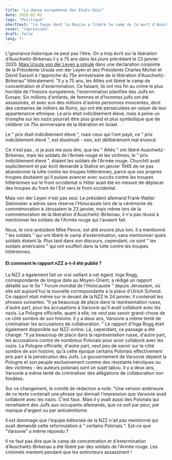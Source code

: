 ```yaml
---
title: "La danse européenne des Etats-Unis"
date: 2020-02-01
tags: "Politique"
shorttext: "La façon dont la Russie a libéré le camp de la mort d'Auschwitz est un déni des États-Unis et de ses tuyaux en Europe comme par le criminel."
cover: "repression"
draft: false
lang: fr
---
```


L'ignorance historique ne peut pas l'être. On a trop écrit sur la libération d'Auschwitz-Birkenau il y a 75 ans dans les jours précédant le 23 janvier 2020. [Mais Ursula von der Leyen a simulé](https://ec.europa.eu/commission/presscorner/detail/fr/statement_20_90 "Déclaration commune de la présidente von der Leyen, du président Michel et du président Sassoli à l'occasion du 75e anniversaire de la libération du camp d'Auschwitz-Birkenau") dans une déclaration conjointe de la Présidente Ursula von der Leyen et des Présidents Charles Michel et David Sassoli à l'approche du 75e anniversaire de la libération d'Auschwitz-Birkenau" littéralement: "Il y a 75 ans, les Alliés ont libéré le camp de concentration et d'extermination. Ce faisant, ils ont mis fin au crime le plus horrible de l'histoire européenne, l'extermination planifiée des Juifs en Europe. Six millions d'enfants, de femmes et d'hommes juifs ont été assassinés, et avec eux des millions d'autres personnes innocentes, dont des centaines de milliers de Roms, qui ont été persécutées en raison de leur appartenance ethnique. Le prix était indiciblement élevé, mais à peine un triomphe sur les nazis pourrait être plus grand et plus symbolique que de célébrer ce 75e anniversaire de la libération en Israel.

Le " prix était indiciblement élevé ", mais ceux qui l'ont payé, ce " prix indiciblement élevé ", est dissimulé - non, est délibérément mal énoncé.

Ce n'est pas , si je puis me puis dire, que les " Alliés " ont libéré Auschwitz-Birkenau, mais les soldats de l'Armée rouge et les victimes, le " prix indiciblement élevé ", étaient les soldats de l'Armée rouge. Churchill avait explicitement et par écrit demandé à Staline en janvier 1945 de ne pas abandonner la lutte contre les troupes hitlériennes, parce que ses propres troupes doutaient qu'il puisse avancer avec succès contre les troupes hitlériennes sur le front occidental si Hitler avait été en mesure de déplacer des troupes du front de l'Est vers le front occidental.

Mais von der Leyen n'est pas seul. Le président allemand Frank-Walter Steinmeier a admis sans réserve l'Holocauste lors de la cérémonie de commémoration à Jérusalem le 23 janvier, mais même lors de la commémoration de la libération d'Auschwitz-Birkenau, il n'a pas réussi à mentionner les soldats de l'Armée rouge qui l'avaient fait.

Nous, le vice-président Mike Pence, est allé encore plus loin. Il a mentionné " les soldats " qui ont libéré le camp d'extermination, sans mentionner quels soldats étaient là. Plus tard dans son discours, cependant, ce sont " les soldats américains " qui ont souffert dans la lutte contre les troupes hitlériennes.

#### Et comment le rapport nZZ a-t-il été publié ?

La NZZ a également fait un vrai vaillant à cet égard. Inga Rogg, correspondante de longue date au Moyen-Orient, a rédigé un rapport détaillé sur le 5e " Forum mondial de l'Holocauste " depuis Jérusalem, où elle est aujourd'hui la nouvelle correspondante à la place d'Ulrich Schmid. Ce rapport était même sur le devant de la NZZ le 24 janvier. Il contenait les phrases suivantes: "Il ya beaucoup de place dans la représentation russe, d'autre part, pour les accusations à Varsovie qu'il avait collaboré avec les nazis. La Pologne officielle, quant à elle, ne veut pas savoir grand-chose de ce côté sombre de son histoire. Il y a deux ans, Varsovie a même tenté de criminaliser les accusations de collaboration. " Le rapport d'Inga Rogg était également disponible sur NZZ-online. Là, cependant, ce passage a été changé: "Il ya beaucoup de place dans la représentation russe, d'autre part, les accusations contre de nombreux Polonais pour avoir collaboré avec les nazis. La Pologne officielle, d'autre part, veut peu de savoir sur le côté sombre de son histoire, qu'à cette époque certains Polonais effectivement pris part à la persécution des Juifs. Le gouvernement de Varsovie dépeint la Pologne et son peuple exclusivement comme des résistants héroïques ou des victimes - les auteurs polonais sont un sujet tabou. Il y a deux ans, Varsovie a même tenté de criminaliser des allégations de collaboration non fondées.

Sur ce changement, le comité de rédaction a noté: "Une version antérieure de ce texte contenait une phrase qui donnait l'impression que Varsovie avait collaboré avec les nazis. C'est faux. Mais il y avait aussi des Polonais qui remettaient des Juifs aux occupants allemands, que ce soit par peur, par manque d'argent ou par antisémitisme.

Il est dommage que l'équipe éditoriale de la NZZ n'ait pas mentionné qui avait demandé cette reformulation à " certains Polonais ". Est-ce que "Varsovie" a même répondu ?

Il ne faut pas dire que le camp de concentration et d'extermination d'Auschwitz-Birkenau a été libéré par des soldats de l'Armée rouge. Les criminels mentent pendant que les extincteurs assassinent !
